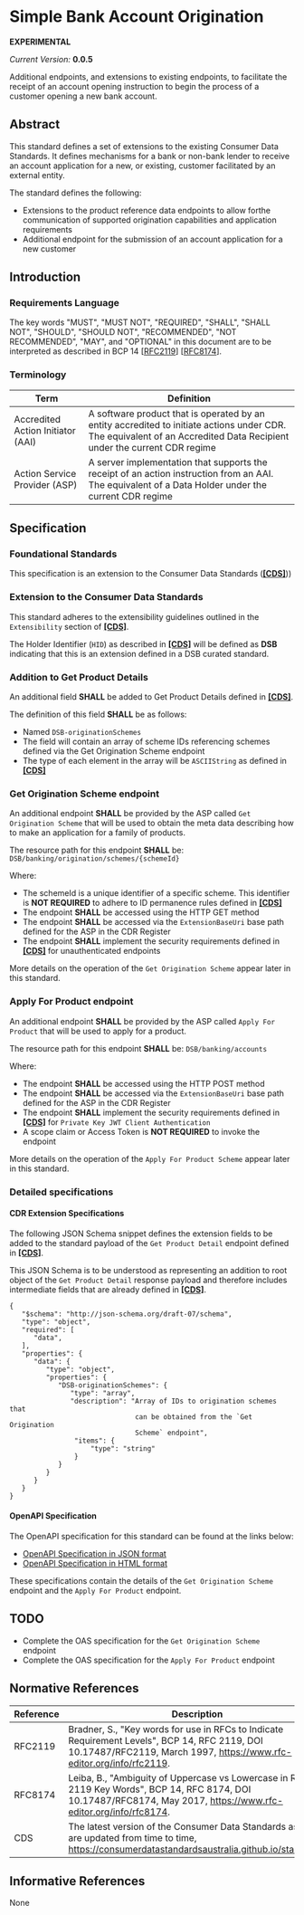 # Simple Bank Account Origination

**EXPERIMENTAL**

*Current Version:* **0.0.5**

Additional endpoints, and extensions to existing endpoints, to facilitate the receipt of an account opening instruction to begin the process of a customer opening a new bank account.

## Abstract

This standard defines a set of extensions to the existing Consumer Data Standards.  It defines mechanisms for a bank or non-bank lender to receive an account application for a new, or existing, customer facilitated by an external entity.

The standard defines the following:

- Extensions to the product reference data endpoints to allow forthe communication of supported origination capabilities and application requirements
- Additional endpoint for the submission of an account application for a new customer


## Introduction

### Requirements Language

The key words "MUST", "MUST NOT", "REQUIRED", "SHALL", "SHALL NOT", "SHOULD", "SHOULD NOT", "RECOMMENDED", "NOT RECOMMENDED", "MAY", and "OPTIONAL" in this document are to be interpreted as described in BCP 14 [[RFC2119](#normative-rfc2119)] [[RFC8174](#normative-rfc8174)].

### Terminology

| Term | Definition |
|-|-|
| Accredited Action Initiator (AAI) | A software product that is operated by an entity accredited to initiate actions under CDR.  The equivalent of an Accredited Data Recipient under the current CDR regime |
| Action Service Provider (ASP) | A server implementation that supports the receipt of an action instruction from an AAI.  The equivalent of a Data Holder under the current CDR regime |

## Specification

### Foundational Standards

This specification is an extension to the Consumer Data Standards ([**[CDS]**](#normative-cds)))

### Extension to the Consumer Data Standards

This standard adheres to the extensibility guidelines outlined in the `Extensibility` section of [**[CDS]**](#normative-cds).

The Holder Identifier (`HID`) as described in [**[CDS]**](#normative-cds) will be defined as **DSB** indicating that this is an extension defined in a DSB curated standard.

### Addition to Get Product Details

An additional field **SHALL** be added to Get Product Details defined in [**[CDS]**](#normative-cds).

The definition of this field **SHALL** be as follows:

* Named `DSB-originationSchemes`
* The field will contain an array of scheme IDs referencing schemes defined via the Get Origination Scheme endpoint
* The type of each element in the array will be `ASCIIString` as defined in [**[CDS]**](#normative-cds)

### Get Origination Scheme endpoint

An additional endpoint **SHALL** be provided by the ASP called `Get Origination Scheme` that will be used to obtain the meta data describing how to make an application for a family of products.

The resource path for this endpoint **SHALL** be: `DSB/banking/origination/schemes/{schemeId}`

Where:
* The schemeId is a unique identifier of a specific scheme.  This identifier is **NOT REQUIRED** to adhere to ID permanence rules defined in [**[CDS]**](#normative-cds)
* The endpoint **SHALL** be accessed using the HTTP GET method
* The endpoint **SHALL** be accessed via the `ExtensionBaseUri` base path defined for the ASP in the CDR Register
* The endpoint **SHALL** implement the security requirements defined in [**[CDS]**](#normative-cds) for unauthenticated endpoints

More details on the operation of the `Get Origination Scheme` appear later in this standard.

### Apply For Product endpoint

An additional endpoint **SHALL** be provided by the ASP called `Apply For Product` that will be used to apply for a product.

The resource path for this endpoint **SHALL** be: `DSB/banking/accounts`

Where:
* The endpoint **SHALL** be accessed using the HTTP POST method
* The endpoint **SHALL** be accessed via the `ExtensionBaseUri` base path defined for the ASP in the CDR Register
* The endpoint **SHALL** implement the security requirements defined in [**[CDS]**](#normative-cds) for `Private Key JWT Client Authentication`
* A scope claim or Access Token is **NOT REQUIRED** to invoke the endpoint

More details on the operation of the `Apply For Product Scheme` appear later in this standard.

### Detailed specifications

#### CDR Extension Specifications

The following JSON Schema snippet defines the extension fields to be added to the standard payload of the `Get Product Detail` endpoint defined in [**[CDS]**](#normative-cds).

This JSON Schema is to be understood as representing an addition to root object of the `Get Product Detail` response payload and therefore includes intermediate fields that are already defined in [**[CDS]**](#normative-cds).

```
{
   "$schema": "http://json-schema.org/draft-07/schema",
   "type": "object",
   "required": [
      "data",
   ],
   "properties": {
      "data": {
         "type": "object",
         "properties": {
            "DSB-originationSchemes": {
               "type": "array",
               "description": "Array of IDs to origination schemes that
                               can be obtained from the `Get Origination
                               Scheme` endpoint",
                "items": {
                    "type": "string"
                }
            }
         }
      }
   }
}
```

#### OpenAPI Specification

The OpenAPI specification for this standard can be found at the links below:

* [OpenAPI Specification in JSON format](../Support_Files/Simple-Bank-Account-Origination.json)
* [OpenAPI Specification in HTML format](../Support_Files/Simple-Bank-Account-Origination-OAS.html)

These specifications contain the details of the `Get Origination Scheme` endpoint and the `Apply For Product` endpoint.

## TODO

* Complete the OAS specification for the `Get Origination Scheme` endpoint
* Complete the OAS specification for the `Apply For Product` endpoint


## Normative References

| Reference | Description |
|-|-|
| RFC2119 <a id="normative-rfc2119"/> | Bradner, S., "Key words for use in RFCs to Indicate Requirement Levels", BCP 14, RFC 2119, DOI 10.17487/RFC2119, March 1997, https://www.rfc-editor.org/info/rfc2119. |
| RFC8174 <a id="normative-rfc8174"/> | Leiba, B., "Ambiguity of Uppercase vs Lowercase in RFC 2119 Key Words", BCP 14, RFC 8174, DOI 10.17487/RFC8174, May 2017, https://www.rfc-editor.org/info/rfc8174. |
| CDS <a id="normative-cds"/> | The latest version of the Consumer Data Standards as they are updated from time to time, https://consumerdatastandardsaustralia.github.io/standards. |


## Informative References

None